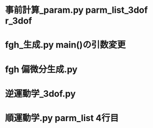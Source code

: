 # 事前計算\_param.py parm_list_3dof r_3dof

# fgh\_生成.py main()の引数変更

# fgh 偏微分生成.py

# 逆運動学\_3dof.py

# 順運動学.py parm_list 4行目
